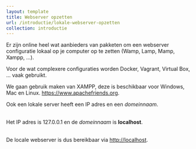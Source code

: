 ```yaml
---
layout: template
title: Webserver opzetten
url: /introductie/lokale-webserver-opzetten
collection: introductie
---
```

Er zijn online heel wat aanbieders van pakketen om een webserver configuratie lokaal op je computer op te zetten (Wamp, Lamp, Mamp, Xampp, ...). 

Voor de wat complexere configuraties worden Docker, Vagrant, Virtual Box, ... vaak gebruikt.

We gaan gebruik maken van XAMPP, deze is beschikbaar voor Windows, Mac en Linux.
<a href="https://www.apachefriends.org" target="_blank">https://www.apachefriends.org</a>.

<div class="highlight">
Ook een lokale server heeft een IP adres en een <em>domeinnaam</em>.<br /><br />

Het IP adres is 127.0.0.1 en de <em>domeinnaam</em> is <strong>localhost</strong>.<br /><br />

De locale webserver is dus bereikbaar via <a href="http://localhost" target="_blank">http://localhost</a>.
</div>